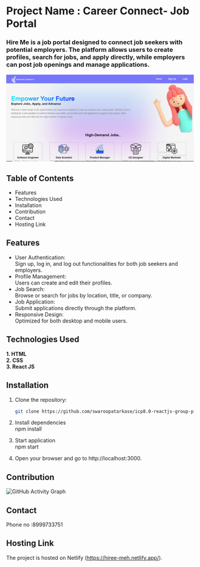 # Project Name : **Career Connect- Job Portal**  
 
### Hire Me is a job portal designed to connect job seekers with potential employers. The platform allows users to create profiles, search for jobs, and apply directly, while employers can post job openings and manage applications.

![Home Page](./home-page-img.PNG)

## Table of Contents

- Features
- Technologies Used
- Installation
- Contribution
- Contact
- Hosting Link

## Features

- User Authentication:  <br>Sign up, log in, and log out functionalities for both job seekers and employers.
- Profile Management: <br>Users can create and edit their profiles.
- Job Search: <br>Browse or search for jobs by location, title, or company.
- Job Application: <br>Submit applications directly through the platform.
- Responsive Design: <br>Optimized for both desktop and mobile users.

## Technologies Used

**1. HTML** <br>
**2. CSS**  <br>
**3. React JS**  <br>

## Installation

1. Clone the repository:

   ```bash
   git clone https://github.com/swaroopatarkase/icp8.0-reactjs-group-project-4


2. Install dependencies <br>
  npm install

3. Start application <br>
  npm start

4. Open your browser and go to http://localhost:3000.



## Contribution

![GitHub Activity Graph](https://github.com/swaroopatarkase/icp8.0-reactjs-group-project-4)

## Contact

Phone no :8999733751

## Hosting Link

The project is hosted on Netlify (https://hiree-meh.netlify.app/).


